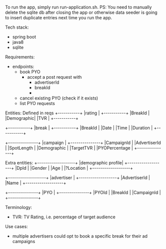 To run the app, simply run run-application.sh.
PS: You need to manually delete the sqlite db after closing the app or otherwise data seeder is going to insert 
duplicate entries next time you run the app. 

Tech stack:
- spring boot
- java8
- sqlite

Requirements:
- endpoints:
	- book PYO
		- accept a post request with
			- advertiserId
			- breakId
			- 
	- cancel existing PYO (check if it exists)
	- list PYO requests 


Entities:
Defined in reqs
+-----------+
|rating		|
+-----------+
|BreakId	|
|Demographic|
|TVR		|
+-----------+

+-----------+
|break 		|
+-----------+
|BreakId	|
|Date		|
|Time		|
|Duration	|
+-----------+

+---------------+
|campaign 		|
+---------------+
|CampaignId		|
|AdvertiserId	|
|SpotLength		|
|Demographic	|
|TargetTVR		|
|PYOPercentage	|
+---------------+

Extra entities:
+-------------------+
|demographic profile|
+-------------------+
|DpId				|
|Gender				|
|Age				|
|?Location			|
+-------------------+

+-------------------+
|advertiser 		|
+-------------------+
|AdvertiserId		|
|Name				|
+-------------------+

+---------------+
|PYO 			|
+---------------+
|PYOId			|
|BreakId		|
|CampaignId		|
+---------------+

Terminology:
- TVR: TV Rating, i.e. percentage of target audience

Use cases:
- multiple advertisers could opt to book a specific break for their ad campaigns